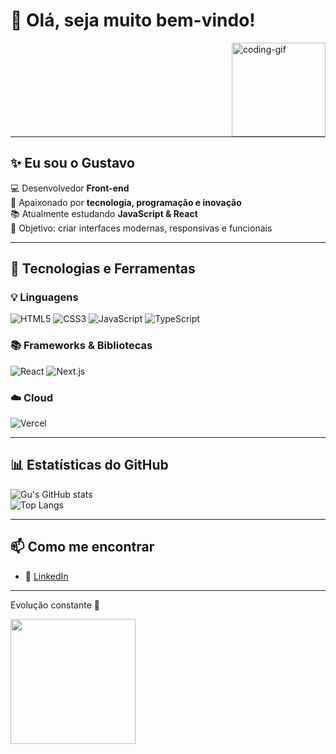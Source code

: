 # 👋 Olá, seja muito bem-vindo!  

<img align="right" alt="coding-gif" height="150" src="https://media.giphy.com/media/qgQUggAC3Pfv687qPC/giphy.gif" />

<hr style="clear:both"/>

## ✨ Eu sou o Gustavo
💻 Desenvolvedor **Front-end**  
🚀 Apaixonado por **tecnologia, programação e inovação**  
📚 Atualmente estudando **JavaScript & React**  
🎯 Objetivo: criar interfaces modernas, responsivas e funcionais  

<hr style="clear:both"/>

## 🚀 Tecnologias e Ferramentas  

<div align="start">

### 💡 Linguagens
![HTML5](https://img.shields.io/badge/-HTML5-E34F26?logo=html5&logoColor=fff&style=for-the-badge)
![CSS3](https://img.shields.io/badge/-CSS3-1572B6?logo=css3&logoColor=fff&style=for-the-badge)
![JavaScript](https://img.shields.io/badge/-JavaScript-F7DF1E?logo=javascript&logoColor=000&style=for-the-badge)
![TypeScript](https://img.shields.io/badge/-TypeScript-3178C6?logo=typescript&logoColor=fff&style=for-the-badge)

### 📚 Frameworks & Bibliotecas
![React](https://img.shields.io/badge/-React-61DAFB?logo=react&logoColor=000&style=for-the-badge)
![Next.js](https://img.shields.io/badge/-Next.js-000000?logo=nextdotjs&logoColor=fff&style=for-the-badge)

### ☁️ Cloud
![Vercel](https://img.shields.io/badge/-Vercel-000000?logo=vercel&logoColor=fff&style=for-the-badge)

</div>

<hr style="clear:both"/>

## 📊 Estatísticas do GitHub  

<div align="start">

![Gu's GitHub stats](https://github-readme-stats.vercel.app/api?username=Gu-Fernandes&show_icons=true&theme=dracula&hide_border=true&border_radius=12)  
![Top Langs](https://github-readme-stats.vercel.app/api/top-langs/?username=Gu-Fernandes&layout=compact&theme=dracula&hide_border=true&border_radius=12)

</div>

<hr style="clear:both"/>

## 📫 Como me encontrar  

- 💼 [LinkedIn](https://linkedin.com/in/SEU-LINK)  

<hr style="clear:both"/>

<div align="start">

Evolução constante 🚀  

<img src="https://media.giphy.com/media/3oEjHWpiVIOGXT5l9m/giphy.gif" width="200">

</div>
